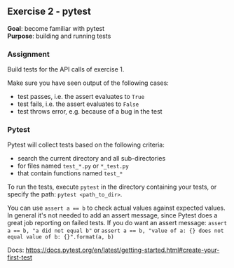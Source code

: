 ## Exercise 2 - pytest
**Goal**: become familiar with pytest  
**Purpose**: building and running tests

### Assignment
Build tests for the API calls of exercise 1.

Make sure you have seen output of the following cases:
- test passes, i.e. the assert evaluates to `True`
- test fails, i.e. the assert evaluates to `False`
- test throws error, e.g. because of a bug in the test

### Pytest
Pytest will collect tests based on the following criteria:
- search the current directory and all sub-directories
- for files named `test_*.py` or `*_test.py`
- that contain functions named `test_*`

To run the tests, execute `pytest` in the directory containing your tests,
or specify the path: `pytest <path_to_dir>`.

You can use `assert a == b` to check actual values against expected values.
In general it's not needed to add an assert message, since Pytest does a great job
reporting on failed tests. If you do want an assert message: `assert a == b, "a did not equal b"`
or `assert a == b, "value of a: {} does not equal value of b: {}".format(a, b)`

Docs: https://docs.pytest.org/en/latest/getting-started.html#create-your-first-test